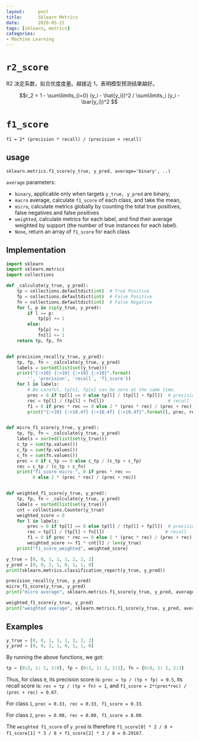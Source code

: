 ```yaml
---
layout:     post
title:      Sklearn Metrics
date:       2020-05-21
tags: [sklearn, metrics]
categories: 
- Machine Learning
---
```


# `r2_score`
R2 决定系数，拟合优度度量。越接近 1，表明模型预测结果越好。 

$$r_2 = 1 -  \sum\limits_{i=0} (y_i - \hat{y_i})^2 / \sum\limits_i (y_i - \bar{y_i})^2 $$

# `f1_score`
`f1 = 2* (precision * recall) / (precision + recall)`

## usage 
`sklearn.metrics.f1_score(y_true, y_pred, average='binary', ..)`

`average` parameters: 
* `binary`, applicable only when targets `y_true, y_pred` are binary,
* `macro` average, calculate `f1_score` of each class, and take the mean,
* `micro`, calculate metrics globally by counting the total true positives, false negatives and false positives
* `weighted`, calculate metrics for each label, and find their average weighted by support (the number of true instances for each label).
* `None`, return an array of `f1_score` for each class

## Implementation 
```python
import sklearn
import sklearn.metrics
import collections

def _calculate(y_true, y_pred):
    tp = collections.defaultdict(int)  # True Positive
    fp = collections.defaultdict(int)  # False Positive
    fn = collections.defaultdict(int)  # False Negative
    for l, p in zip(y_true, y_pred):
        if l == p:
            tp[p] += 1
        else:
            fp[p] += 1
            fn[l] += 1
    return tp, fp, fn


def precision_recall(y_true, y_pred):
    tp, fp, fn = _calculate(y_true, y_pred)
    labels = sorted(list(set(y_true)))
    print("{:>10} {:>10} {:>10} {:>10}".format(
        '', 'precision', 'recall', 'f1_score'))
    for l in labels:
        # Be careful, tp[x], fp[x] can be zero at the same time.
        prec = 0 if tp[l] == 0 else tp[l] / (tp[l] + fp[l])  # precision
        rec = tp[l] / (tp[l] + fn[l])                        # recall
        f1 = 0 if prec * rec == 0 else 2 * (prec * rec) / (prec + rec)
        print("{:>10} {:>10.4f} {:>10.4f} {:>10.4f}".format(l, prec, rec, f1))


def micro_f1_score(y_true, y_pred):
    tp, fp, fn = _calculate(y_true, y_pred)
    labels = sorted(list(set(y_true)))
    c_tp = sum(tp.values())
    c_fp = sum(fp.values())
    c_fn = sum(fn.values())
    prec = 0 if c_tp == 0 else c_tp / (c_tp + c_fp)
    rec = c_tp / (c_tp + c_fn)
    print("f1_score micro ", 0 if prec * rec ==
          0 else 2 * (prec * rec) / (prec + rec))


def weighted_f1_score(y_true, y_pred):
    tp, fp, fn = _calculate(y_true, y_pred)
    labels = sorted(list(set(y_true)))
    cnt = collections.Counter(y_true)
    weighted_score = 0
    for l in labels:
        prec = 0 if tp[l] == 0 else tp[l] / (tp[l] + fp[l])  # precision
        rec = tp[l] / (tp[l] + fn[l])                       # recall
        f1 = 0 if prec * rec == 0 else 2 * (prec * rec) / (prec + rec)
        weighted_score += f1 * cnt[l] / len(y_true)
    print("f1_score_weighted", weighted_score)

y_true = [0, 0, 1, 1, 1, 2, 2, 2]
y_pred = [0, 0, 2, 1, 0, 1, 1, 0]
print(sklearn.metrics.classification_report(y_true, y_pred))

precision_recall(y_true, y_pred)
micro_f1_score(y_true, y_pred)
print("micro average", sklearn.metrics.f1_score(y_true, y_pred, average='micro'))

weighted_f1_score(y_true, y_pred)
print("weighted average", sklearn.metrics.f1_score(y_true, y_pred, average='weighted'))
```

## Examples
```python
y_true = [0, 0, 1, 1, 1, 2, 2, 2]
y_pred = [0, 0, 2, 1, 0, 1, 1, 0]
```
By running the above functions, we got:
```python
tp = {0:2, 1: 1, 2:0}, fp = {0:2, 1: 2, 2:1}, fn = {0:0, 1: 2, 2:3} 
```

Thus, for class `0`, its precision score is: `prec = tp / (tp + fp) = 0.5`, its recall score is: `rec = tp / (tp + fn) = 1`, and `f1_score = 2*(prec*rec) / (prec + rec) = 0.67`. 

For class `1`, `prec = 0.33, rec = 0.33, f1_score = 0.33`. 

For class `2`, `prec = 0.00, rec = 0.00, f1_score = 0.00`. 

The `weighted f1_score`  of `y_pred` is therefore `f1_score[0] * 2 / 8 + f1_score[1] * 3 / 8 + f1_score[2] * 3 / 8 = 0.29167`.

